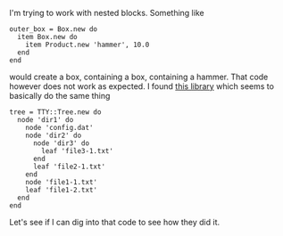 I'm trying to work with nested blocks. Something like

```
outer_box = Box.new do
  item Box.new do
    item Product.new 'hammer', 10.0
  end
end
```

would create a box, containing a box, containing a hammer. That code however does not work as expected. I found [this library](https://github.com/piotrmurach/tty-tree) which seems to basically do the same thing

```
tree = TTY::Tree.new do
  node 'dir1' do
    node 'config.dat'
    node 'dir2' do
      node 'dir3' do
        leaf 'file3-1.txt'
      end
      leaf 'file2-1.txt'
    end
    node 'file1-1.txt'
    leaf 'file1-2.txt'
  end
end
```

Let's see if I can dig into that code to see how they did it.

